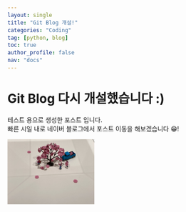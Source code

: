 ```yaml
---
layout: single
title: "Git Blog 개설!"
categories: "Coding"
tag: [python, blog]
toc: true
author_profile: false
nav: "docs"
---
```


# Git Blog 다시 개설했습니다 :)
테스트 용으로 생성한 포스트 입니다.<br>
빠른 시일 내로 네이버 블로그에서 포스트 이동을 해보겠습니다 😁!

<img src="../images/2023-04-15-1/IMG_1144-1681560666747-1.JPEG" alt="IMG_1144" style="zoom:19%;" />